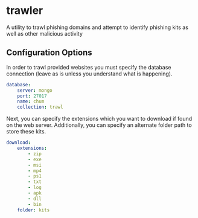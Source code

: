# trawler

A utility to trawl phishing domains and attempt to identify phishing kits as well as other malicious activity

## Configuration Options

In order to trawl provided websites you must specify the database connection (leave as is unless you understand what is happening).

```yaml
database:
    server: mongo
    port: 27017
    name: chum
    collection: trawl
```

Next, you can specify the extensions which you want to download if found on the web server.  Additionally, you can specify an alternate folder path to store these kits.

```yaml
download:
    extensions: 
        - zip
        - exe
        - msi
        - mp4
        - ps1
        - txt
        - log
        - apk
        - dll
        - bin
    folder: kits
```